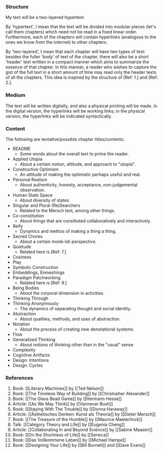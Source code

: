 ### Structure

My text will be a two-layered hypertext.

By 'hypertext', I mean that the text will be divided into modular pieces (let's call them chapters) which need not be read in a fixed linear order. Furthermore, each of the chapters will contain hyperlinks (analogous to the ones we know from the internet) to other chapters.

By 'two-layered', I mean that each chapter will have two types of text: besides the fuller 'body' of text of the chapter, there will also be a short 'header' text written in a compact manner which aims to summarize the essence of that chapter. In this manner, a reader who wishes to capture the gist of the full text in a short amount of time may read only the header texts of all the chapters. This idea is inspired by the structure of [Ref: 1.] and [Ref: 2.].  

### Medium

The text will be written digitally, and also a physical printing will be made.
In the digital version, the hyperlinks will be working links; in the physical version, the hyperlinks will be indicated syntactically.  

### Content

The following are tentative/possible chapter titles/contents:

* README
	* Some words about the overall text to prime the reader. 
* Applied Utopia
	* About a certain notion, attitude, and approach to "utopia".
* Constructive Optimism
	* An attitude of making the optimistic perhaps useful and real. 
* Personal Realism
	* About authenticity, honesty, acceptance, non-judgemental observation. 
* Human State Space
	* About diversity of states. 
* Singular and Plural (Re)Searchers
	* Related to the Mersch text, among other things.
* Co-constitution
	* About things that are constituted collaboratively and interactively.  
* Reify
	* Dynamics and methos of making a thing a thing.
* Sacred Chores
	* About a certain monk-ish perspective.
* Quietude
	* Related here is [Ref: 7.]
* Coziness
* Play
* Symbolic Construction
* Embeddings, Enmeshings
* Paradigm Patchworking
	* Related here is [Ref: 9.]
* Being Bodies
	* About the corporal dimension in activities.  
* Thinking Through
* Thinking Anonymously
	* The dynamics of separating thought and social identity.
* Abstraction
	* About qualities, methods, and uses of abstraction. 
* Notation
	* About the process of creating new denotational systems
* Flow
* Generalized Thinking 
	* About notions of thinking other than in the "usual" sense
* Complexity
* Cognitive Artifacts
* Design: Intentions
* Design: Cycles
	


### References

1. Book: [[Literary Machines]] by [[Ted Nelson]] 
2. Book: [[The Timeless Way of Building]] by [[Christopher Alexander]]
3. Book: [[The Glass Bead Game]] by [[Hermann Hesse]]
4. Article: [[As We May Think]] by [[Vannevar Bush]]
5. Book: [[Staying With The Trouble]] by [[Donna Haraway]]
6. Article: [[Ästhetisches Denken: Kunst als Theoria]] by [[Dieter Mersch]]
7. Book: [[The Treasure of the Humble]] by [[Maurice Maeterlinck]]
8. Talk: [[Category Theory and Life]] by [[Eugenia Cheng]]
9. Article: [[Collaborating In and Beyond Science]] by [[Sabine Maasen]]
10. Book: [[On the Shortness of Life]] by [[Seneca]]
11. Book: [[Das Vollkommene Leben]] by [[Michael Hampe]]
12. Book: [[Designing Your LIfe]] by [[Bill Burnett]] and [[Dave Evans]]